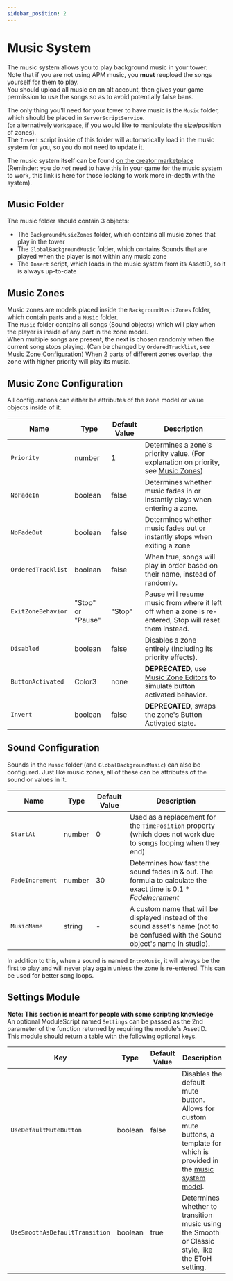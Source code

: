 ```yaml
---
sidebar_position: 2
---
```


# Music System

The music system allows you to play background music in your tower.  
Note that if you are not using APM music, you **must** reupload the songs yourself for them to play.  
You should upload all music on an alt account, then gives your game permission to use the songs so as to avoid potentially false bans.

The only thing you'll need for your tower to have music is the `Music` folder, which should be placed in `ServerScriptService`.  
(or alternatively `Workspace`, if you would like to manipulate the size/position of zones).  
The `Insert` script inside of this folder will automatically load in the music system for you, so you do not need to update it.

The music system itself can be found [on the creator marketplace][music-system] (Reminder: you do _not_ need to have this in your game for the music system to work, this link is here for those looking to work more in-depth with the system).

## Music Folder

The music folder should contain 3 objects:

- The `BackgroundMusicZones` folder, which contains all music zones that play in the tower
- The `GlobalBackgroundMusic` folder, which contains Sounds that are played when the player is not within any music zone
- The `Insert` script, which loads in the music system from its AssetID, so it is always up-to-date

## Music Zones

Music zones are models placed inside the `BackgroundMusicZones` folder, which contain parts and a `Music` folder.  
The `Music` folder contains all songs (Sound objects) which will play when the player is inside of any part in the zone model.  
When multiple songs are present, the next is chosen randomly when the current song stops playing. (Can be changed by `OrderedTracklist`, see [Music Zone Configuration](#music-zone-configuration))
When 2 parts of different zones overlap, the zone with higher priority will play its music.

## Music Zone Configuration

All configurations can either be attributes of the zone model or value objects inside of it.

| Name | Type | Default Value | Description
|------|------|---------------|------------
| `Priority` | number | 1 | Determines a zone's priority value. (For explanation on priority, see [Music Zones](#music-zones))
| `NoFadeIn` | boolean | false | Determines whether music fades in or instantly plays when entering a zone.
| `NoFadeOut` | boolean | false | Determines whether music fades out or instantly stops when exiting a zone
| `OrderedTracklist` | boolean | false | When true, songs will play in order based on their name, instead of randomly.
| `ExitZoneBehavior` | "Stop" or "Pause" | "Stop" | Pause will resume music from where it left off when a zone is re-entered, Stop will reset them instead.
| `Disabled` | boolean | false | Disables a zone entirely (including its priority effects).
| `ButtonActivated` | Color3 | none | **DEPRECATED**, use [Music Zone Editors](client-objects/music-zone-editors.md) to simulate button activated behavior.
| `Invert` | boolean | false | **DEPRECATED**, swaps the zone's Button Activated state.

## Sound Configuration

Sounds in the `Music` folder (and `GlobalBackgroundMusic`) can also be configured.
Just like music zones, all of these can be attributes of the sound or values in it.

| Name | Type | Default Value | Description
|------|------|---------------|------------
| `StartAt` | number | 0 | Used as a replacement for the `TimePosition` property (which does not work due to songs looping when they end)
| `FadeIncrement` | number | 30 | Determines how fast the sound fades in & out. The formula to calculate the exact time is $0.1 * FadeIncrement$
| `MusicName` | string | - | A custom name that will be displayed instead of the sound asset's name (not to be confused with the Sound object's name in studio).

In addition to this, when a sound is named `IntroMusic`, it will always be the first to play and will never play again unless the zone is re-entered. This can be used for better song loops.

## Settings Module

**Note: This section is meant for people with some scripting knowledge**  
An optional ModuleScript named `Settings` can be passed as the 2nd parameter of the function returned by requiring the module's AssetID.  
This module should return a table with the following optional keys.

| Key | Type | Default Value | Description
|-----|------|---------------|------------
| `UseDefaultMuteButton` | boolean | false | Disables the default mute button. Allows for custom mute buttons, a template for which is provided in the [music system model][music-system].
| `UseSmoothAsDefaultTransition` | boolean | true | Determines whether to transition music using the Smooth or Classic style, like the EToH setting.

[music-system]: https://create.roblox.com/store/asset/16989944963
